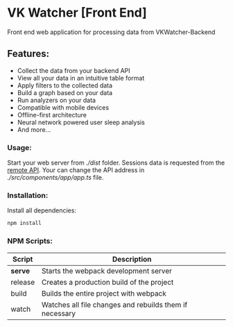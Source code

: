 # VK Watcher [Front End]
Front end web application for processing data from VKWatcher-Backend

## Features:
  - Collect the data from your backend API
  - View all your data in an intuitive table format
  - Apply filters to the collected data
  - Build a graph based on your data
  - Run analyzers on your data
  - Compatible with mobile devices
  - Offline-first architecture
  - Neural network powered user sleep analysis
  - And more...

### Usage:
Start your web server from *./dist* folder. 
Sessions data is requested from the [remote API](https://github.com/Azarattum/VKWatcher-Backend).
Your can change the API address in *./src/components/app/app.ts* file.


### Installation: 
Install all dependencies:
```sh
npm install
```

### NPM Scripts:
| Script    | Description                                             |
| --------- | ------------------------------------------------------- |
| **serve** | Starts the webpack development server                   |
| release   | Creates a production build of the project               |
| build     | Builds the entire project with webpack                  |
| watch     | Watches all file changes and rebuilds them if necessary |
